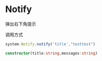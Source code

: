 <!--
 * @Author: zhangweiyuan-Royal
 * @LastEditTime: 2022-07-14 20:04:12
 * @Description: 
-->
# Notify
弹出右下角提示

调用方式

```ts
system.Notify.notify('title',"testtest")
```
```ts
constructor(title:string,messages:string)
```

